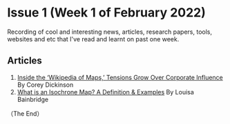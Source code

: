 # Issue 1 (Week 1 of February 2022)

Recording of cool and interesting news, articles, research papers, tools, websites and etc that I've read and learnt on past one week.

## Articles

1. [Inside the ‘Wikipedia of Maps,’ Tensions Grow Over Corporate Influence](https://www.bloomberg.com/news/articles/2021-02-19/openstreetmap-charts-a-controversial-new-direction) By Corey Dickinson
2. [What is an Isochrone Map? A Definition & Examples](https://traveltime.com/blog/what-is-an-isochrone) By Louisa Bainbridge

（The End）

